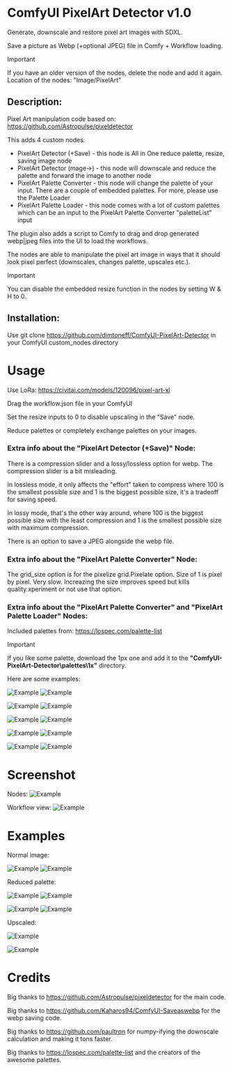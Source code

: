 # ComfyUI PixelArt Detector v1.0
Generate, downscale and restore pixel art images with SDXL.

Save a picture as Webp (+optional JPEG) file in Comfy + Workflow loading.

> [!IMPORTANT]
> If you have an older version of the nodes, delete the node and add it again. Location of the nodes: "Image/PixelArt"

## Description:
Pixel Art manipulation code based on: https://github.com/Astropulse/pixeldetector

This adds 4 custom nodes:
* PixelArt Detector (+Save) - this node is All in One reduce palette, resize, saving image node
* PixelArt Detector (mage->) - this node will downscale and reduce the palette and forward the image to another node
* PixelArt Palette Converter - this node will change the palette of your input. There are a couple of embedded palettes. For more, please use the Palette Loader
* PixelArt Palette Loader - this node comes with a lot of custom palettes which can be an input to the PixelArt Palette Converter "paletteList" input

The plugin also adds a script to Comfy to drag and drop generated webp|jpeg files into the UI to load the workflows.

The nodes are able to manipulate the pixel art image in ways that it should look pixel perfect (downscales, changes palette, upscales etc.).

> [!IMPORTANT]
> You can disable the embedded resize function in the nodes by setting W & H to 0.

## Installation:

Use git clone https://github.com/dimtoneff/ComfyUI-PixelArt-Detector in your ComfyUI custom_nodes directory

# Usage

Use LoRa: https://civitai.com/models/120096/pixel-art-xl

Drag the workflow.json file in your ComfyUI

Set the resize inputs to 0 to disable upscaling in the "Save" node.

Reduce palettes or completely exchange palettes on your images.

### Extra info about the "PixelArt Detector (+Save)" Node:

There is a compression slider and a lossy/lossless option for webp. The compression slider is a bit misleading.

In lossless mode, it only affects the "effort" taken to compress where 100 is the smallest possible size and 1 is the biggest possible size, it's a tradeoff for saving speed.

In lossy mode, that's the other way around, where 100 is the biggest possible size with the least compression and 1 is the smallest possible size with maximum compression.

There is an option to save a JPEG alongside the webp file.

### Extra info about the "PixelArt Palette Converter" Node:

The grid_size option is for the pixelize grid.Pixelate option. Size of 1 is pixel by pixel. Very slow. Increazing the size improves speed but kills quality.xperiment or not use that option.

### Extra info about the "PixelArt Palette Converter" and "PixelArt Palette Loader" Nodes:

Included palettes from: https://lospec.com/palette-list

> [!IMPORTANT]
> If you like some palette, download the 1px one and add it to the **"ComfyUI-PixelArt-Detector\palettes\1x"** directory.

Here are some examples:

![Example](./examples/Image_00169_.webp) ![Example](./examples/Image_00170_.webp)

![Example](./examples/Image_00171_.webp) ![Example](./examples/Image_00172_.webp)

![Example](./examples/Image_00048_.webp) ![Example](./examples/Image_00049_.webp)

![Example](./examples/Image_00050_.webp) ![Example](./examples/Image_00051_.webp)

![Example](./examples/Image_00053_.webp) ![Example](./examples/Image_00057_.webp)

# Screenshot

Nodes:
![Example](./nodes.PNG)

Workflow view:
![Example](./plugin.PNG)

# Examples

Normal image:

![Example](./examples/PixelArtSave_00005_.webp) ![Example](./examples/PixelArt_00024_.jpeg)

Reduced palette:

![Example](./examples/Image_00005_.webp) ![Example](./examples/PixelArt_00021_.webp)

![Example](./examples/Image_Reduced_256_00011_.webp) ![Example](./examples/Image_Reduced_256_00004_.webp)

Upscaled:

![Example](./examples/Image_Upscaled_00004_.webp)

![Example](./examples/Image_Upscaled_00012_.webp)

# Credits
Big thanks to https://github.com/Astropulse/pixeldetector for the main code.

Big thanks to https://github.com/Kaharos94/ComfyUI-Saveaswebp for the webp saving code.

Big thanks to https://github.com/paultron for numpy-ifying the downscale calculation and making it tons faster.

Big thanks to https://lospec.com/palette-list and the creators of the awesome palettes.
